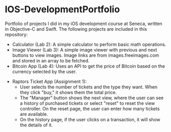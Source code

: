 # IOS-DevelopmentPortfolio

Portfolio of projects I did in my iOS development course at Seneca, written in Objective-C and Swift. The following projects are included in this repository:

- Calculator (Lab 2): A simple calculator to perform basic math operations.
- Image Viewer (Lab 3): A simple image viewer with previous and next buttons to view images. Image links are from images.freeimages.com and stored in an array to be fetched.
- Bitcoin App (Lab 4): Uses an API to get the price of Bitcoin based on the currency selected by the user.
* Raptors Ticket App (Assignment 1):
  * User selects the number of tickets and the type they want. When they click "buy," it shows them the total price.
  * The "Manager" button shows the next view, where the user can see a history of purchased tickets or select "reset" to reset the view controller. On the reset page, the user can enter how many tickets are available.
  * On the history page, if the user clicks on a transaction, it will show the details of it.


